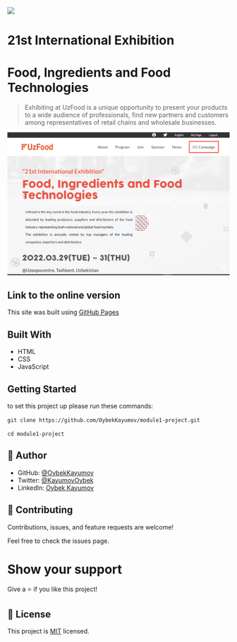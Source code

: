 ![](https://img.shields.io/badge/Microverse-blueviolet)

# 21st International Exhibition
# Food, Ingredients and Food Technologies

> Exhibiting at UzFood is a unique opportunity to present your products to a wide audience of professionals, find new partners and customers among representatives of retail chains and wholesale businesses.

![app-screenshot](./images/project.png)

## Link to the online version

This site was built using [GitHub Pages](https://oybekkayumov.github.io/module1-project/)

## Built With

- HTML
- CSS
- JavaScript

## Getting Started

to set this project up please run these commands:

`git clone https://github.com/OybekKayumov/module1-project.git`

`cd module1-project`

## 👤 Author

- GitHub: [@OybekKayumov](https://github.com/OybekKayumov)
- Twitter: [@KayumovOybek](https://twitter.com/KayumovOybek)
- LinkedIn: [Oybek Kayumov](https://www.linkedin.com/in/oybek-kayumov-54a8485b/)

## 🤝 Contributing

Contributions, issues, and feature requests are welcome!

Feel free to check the issues page.

# Show your support

Give a ⭐️ if you like this project!

## 📝 License

This project is [MIT](https://www.mit.org/) licensed.
